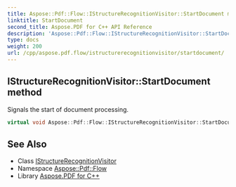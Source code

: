 ```yaml
---
title: Aspose::Pdf::Flow::IStructureRecognitionVisitor::StartDocument method
linktitle: StartDocument
second_title: Aspose.PDF for C++ API Reference
description: 'Aspose::Pdf::Flow::IStructureRecognitionVisitor::StartDocument method. Signals the start of document processing in C++.'
type: docs
weight: 200
url: /cpp/aspose.pdf.flow/istructurerecognitionvisitor/startdocument/
---
```

## IStructureRecognitionVisitor::StartDocument method


Signals the start of document processing.

```cpp
virtual void Aspose::Pdf::Flow::IStructureRecognitionVisitor::StartDocument()=0
```

## See Also

* Class [IStructureRecognitionVisitor](../)
* Namespace [Aspose::Pdf::Flow](../../)
* Library [Aspose.PDF for C++](../../../)
